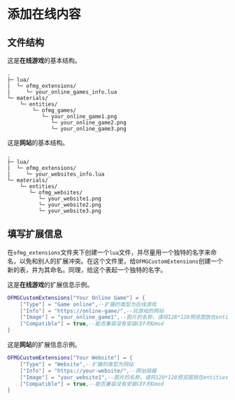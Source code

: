 # 添加在线内容

## 文件结构

这是**在线游戏**的基本结构。

```
.
├─ lua/
|  └─ ofmg_extensions/
|     └─ your_online_games_info.lua
└─ materials/
    └─ entities/
        └─ ofmg_games/
           └─ your_online_game1.png
              └─ your_online_game2.png
              └─ your_online_game3.png
```

这是**网站**的基本结构。

```
.
├─ lua/
|  └─ ofmg_extensions/
|     └─ your_websites_info.lua
└─ materials/
    └─ entities/
       └─ ofmg_websites/
          └─ your_website1.png
          └─ your_website2.png
          └─ your_website3.png
```

## 填写扩展信息

在`ofmg_extensions`文件夹下创建一个`lua`文件，并尽量用一个独特的名字来命名，以免和别人的扩展冲突。在这个文件里，给`OFMGCustomExtensions`创建一个新的表，并为其命名。同理，给这个表起一个独特的名字。

这是**在线游戏**的扩展信息示例。

```lua
OFMGCustomExtensions["Your Online Game"] = {
    ["Type"] = "Game online",--扩展的类型为在线游戏
    ["Info"] = "https://online-game/",--玩游戏的网站
    ["Image"] = "your_online_game1",--图片的名称，请将128*128预览图放在entities/ofmg_games文件夹里
    ["Compatible"] = true,--能否兼容没有安装CEF的Gmod
}
```

这是**网站**的扩展信息示例。

```lua
OFMGCustomExtensions["Your Website"] = {
    ["Type"] = "Website",--扩展的类型为网站
    ["Info"] = "https://your-website/",--网站链接
    ["Image"] = "your_website1",--图片的名称，请将128*128预览图放在entities/ofmg_websites文件夹里
    ["Compatible"] = true,--能否兼容没有安装CEF的Gmod
}
```